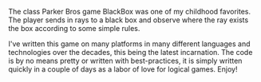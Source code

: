 The class Parker Bros game BlackBox was one of my childhood favorites. The player sends in rays to a black box and observe where the ray exists the box according to some simple rules.

I've written this game on many platforms in many different languages and technologies over the decades, this being the latest incarnation. The code is by no means pretty or written with best-practices, it is simply written quickly in a couple of days as a labor of love for logical games. Enjoy!
